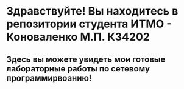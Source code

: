 # Здравствуйте! Вы находитесь в репозитории студента ИТМО - Коноваленко М.П. К34202

## Здесь вы можете увидеть мои готовые лабораторные работы по сетевому программирвоанию!
